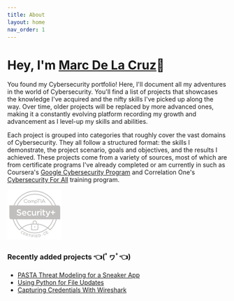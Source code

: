 ```yaml
---
title: About
layout: home
nav_order: 1
---
```

# Hey, I'm <a href="https://www.linkedin.com/in/marcdlc/" target="_blank">Marc De La Cruz</a>👋
You found my Cybersecurity portfolio! Here, I'll document all my adventures in the world of Cybersecurity. You'll find a list of projects that showcases the knowledge I've acquired and the nifty skills I've picked up along the way. Over time, older projects will be replaced by more advanced ones, making it a constantly evolving platform recording my growth and advancement as I level-up my skills and abilities.

Each project is grouped into categories that roughly cover the vast domains of Cybersecurity. They all follow a structured format: the skills I demonstrate, the project scenario, goals and objectives, and the results I achieved. These projects come from a variety of sources, most of which are from certificate programs I've already completed or am currently in such as Coursera's <a href="https://www.credly.com/badges/2dd1e480-11bc-4096-ad6f-8760fb1b0fb4/public_url" target="_blank">Google Cybersecurity Program</a> and Correlation One's <a href="https://www.correlation-one.com/cybersecurity" target="_blank">Cybersecurity For All</a> training program. 

<a href="https://www.credly.com/badges/1800b82f-7099-4fe1-8b44-832154f733ea/public_url" target="_blank"><img src="assets/images/sec+_logo.png"></a>

### Recently added projects 👈(ﾟヮﾟ👈) 
- [PASTA Threat Modeling for a Sneaker App](/pasta_shoeapp)
- [Using Python for File Updates](/python1)
- [Capturing Credentials With Wireshark](/wireshark1)
